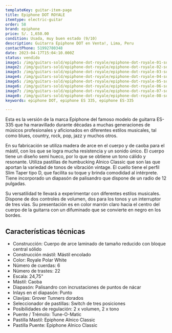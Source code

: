 ```yaml
---
templateKey: guitar-item-page
title: Epiphone DOT ROYALE
itemtype: electric-guitar
order: 58
brand: epiphone
price: S/. 1,650.00
condition: Usada, muy buen estado (9/10)
description: Guitarra Epiphone DOT en Venta!, Lima, Peru
contactPhone: 51992780348
date: 2023-04-17T15:04:10.000Z
status: vendido
image1: /img/guitars-sold/epiphone-dot-royale/epiphone-dot-royale-01-sold.jpg
image2: /img/guitars-sold/epiphone-dot-royale/epiphone-dot-royale-02-sold.jpg
image3: /img/guitars-sold/epiphone-dot-royale/epiphone-dot-royale-03-sold.jpg
image4: /img/guitars-sold/epiphone-dot-royale/epiphone-dot-royale-04-sold.jpg
image5: /img/guitars-sold/epiphone-dot-royale/epiphone-dot-royale-05-sold.jpg
image6: /img/guitars-sold/epiphone-dot-royale/epiphone-dot-royale-06-sold.jpg
image7: /img/guitars-sold/epiphone-dot-royale/epiphone-dot-royale-07-sold.jpg
image8: /img/guitars-sold/epiphone-dot-royale/epiphone-dot-royale-08-sold.jpg
keywords: epiphone DOT, epiphone ES 335, epiphone ES-335

---
```

Esta es la versión de la marca Epiphone del famoso modelo de guitarra ES-335 que ha maravillado durante décadas a muchas generaciones de músicos profesionales y aficionados en diferentes estilos musicales, tal como blues, country, rock, pop, jazz y muchos otros.

En su fabricación se utiliza madera de arce en el cuerpo y de caoba para el mástil, con los que se logra mucha resistencia y un sonido único. El cuerpo tiene un diseño semi hueco, por lo que se obtiene un tono cálido y resonante.
Utiliza pastillas de humbucking Alnico Classic que son las que aportan la variedad de tonos de vibración vintage.
El cuello tiene el perfil Slim Taper tipo D, que facilita su toque y brinda comodidad al intérprete. Tiene incorporado un diapasón de palisandro que dispone de un radio de 12 pulgadas.

Su versatilidad te llevará a experimentar con diferentes estilos musicales. Dispone de dos controles de volumen, dos para los tonos y un interruptor de tres vías. Su presentación es en color marrón claro hacia el centro del cuerpo de la guitarra con un difuminado que se convierte en negro en los bordes.

## Características técnicas

* Construcción: Cuerpo de arce laminado de tamaño reducido con bloque central sólido
* Construcción mástil: Mástil encolado
* Color: Royale Polar White
* Número de cuerdas: 6
* Número de trastes: 22
* Escala: 24,75"
* Mástil: Caoba
* Diapasón: Palisandro con incrustaciones de puntos de nácar
* Inlays en el diapasón: Punto
* Clavijas: Grover Tunners dorados
* Seleccionador de pastillas: Switch de tres posiciones
* Posibilidades de regulación: 2 x volumen, 2 x tono
* Puente / Trémolo: Tune-O-Matic
* Pastilla Mastil: Epiphone Alnico Classic
* Pastilla Puente: Epiphone Alnico Classic